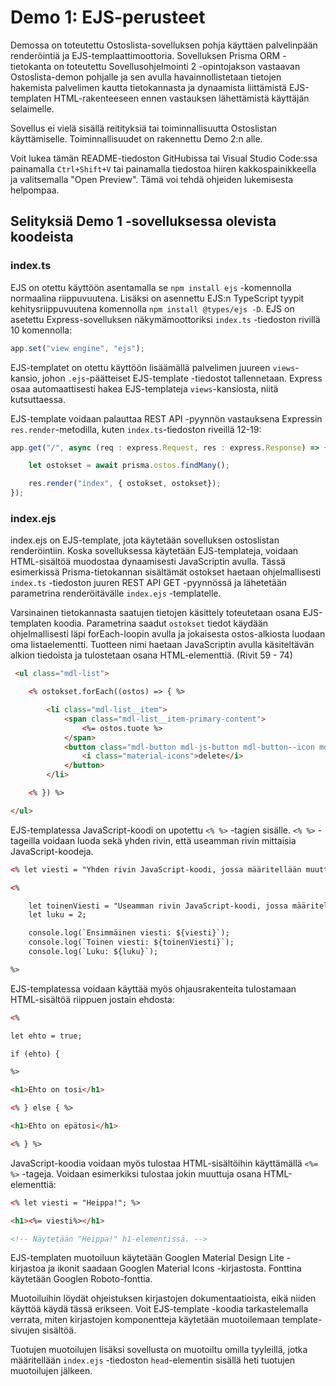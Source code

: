 # Demo 1: EJS-perusteet

Demossa on toteutettu Ostoslista-sovelluksen pohja käyttäen palvelinpään renderöintiä ja EJS-templaattimoottoria. Sovelluksen Prisma ORM -tietokanta on toteutettu Sovellusohjelmointi 2 -opintojakson vastaavan Ostoslista-demon pohjalle ja sen avulla havainnollistetaan tietojen hakemista palvelimen kautta tietokannasta ja dynaamista liittämistä EJS-templaten HTML-rakenteeseen ennen vastauksen lähettämistä käyttäjän selaimelle.

Sovellus ei vielä sisällä reitityksiä tai toiminnallisuutta Ostoslistan käyttämiselle. Toiminnallisuudet on rakennettu Demo 2:n alle.

Voit lukea tämän README-tiedoston GitHubissa tai Visual Studio Code:ssa painamalla `Ctrl+Shift+V` tai painamalla tiedostoa hiiren kakkospainikkeella ja valitsemalla "Open Preview". Tämä voi tehdä ohjeiden lukemisesta helpompaa.

## Selityksiä Demo 1 -sovelluksessa olevista koodeista

### index.ts

EJS on otettu käyttöön asentamalla se `npm install ejs` -komennolla normaalina riippuvuutena. Lisäksi on asennettu EJS:n TypeScript tyypit kehitysriippuvuutena komennolla `npm install @types/ejs -D`. EJS on asetettu Express-sovelluksen näkymämoottoriksi `index.ts` -tiedoston rivillä 10 komennolla:

```typescript
app.set("view engine", "ejs");
```
EJS-templatet on otettu käyttöön lisäämällä palvelimen juureen `views`-kansio, johon `.ejs`-päätteiset EJS-template -tiedostot tallennetaan. Express osaa automaattisesti hakea EJS-templateja `views`-kansiosta, niitä kutsuttaessa.

EJS-template voidaan palauttaa REST API -pyynnön vastauksena Expressin `res.render`-metodilla, kuten `index.ts`-tiedoston riveillä 12-19:

```typescript
app.get("/", async (req : express.Request, res : express.Response) => {

    let ostokset = await prisma.ostos.findMany();

    res.render("index", { ostokset, ostokset});
});
```

### index.ejs

index.ejs on EJS-template, jota käytetään sovelluksen ostoslistan renderöintiin. Koska sovelluksessa käytetään EJS-templateja, voidaan HTML-sisältöä muodostaa dynaamisesti JavaScriptin avulla. Tässä esimerkissä Prisma-tietokannan sisältämät ostokset haetaan ohjelmallisesti `index.ts` -tiedoston juuren REST API GET -pyynnössä ja lähetetään parametrina renderöitävälle `index.ejs` -templatelle.

Varsinainen tietokannasta saatujen tietojen käsittely toteutetaan osana EJS-templaten koodia. Parametrina saadut `ostokset` tiedot käydään ohjelmallisesti läpi forEach-loopin avulla ja jokaisesta ostos-alkiosta luodaan oma listaelementti. Tuotteen nimi haetaan JavaScriptin avulla käsiteltävän alkion tiedoista ja tulostetaan osana HTML-elementtiä. (Rivit 59 - 74)

```html
 <ul class="mdl-list">

    <% ostokset.forEach((ostos) => { %>

        <li class="mdl-list__item">
            <span class="mdl-list__item-primary-content">
                <%= ostos.tuote %>
            </span>
            <button class="mdl-button mdl-js-button mdl-button--icon mdl-list__item-secondary-action">
                <i class="material-icons">delete</i>
            </button>
        </li>

    <% }) %> 

</ul>
```

EJS-templatessa JavaScript-koodi on upotettu `<% %>` -tagien sisälle. `<% %>` -tageilla voidaan luoda sekä yhden rivin, että useamman rivin mittaisia JavaScript-koodeja.

```html
<% let viesti = "Yhden rivin JavaScript-koodi, jossa määritellään muuttuja viesti."; %>

<%

    let toinenViesti = "Useamman rivin JavaScript-koodi, jossa määritellään kaksi muuttujaa ja console.log-tulostus";
    let luku = 2;

    console.log(`Ensimmäinen viesti: ${viesti}`);
    console.log(`Toinen viesti: ${toinenViesti}`);
    console.log(`Luku: ${luku}`);

%>
```

EJS-templatessa voidaan käyttää myös ohjausrakenteita tulostamaan HTML-sisältöä riippuen jostain ehdosta:

```html
<% 

let ehto = true;

if (ehto) {

%>

<h1>Ehto on tosi</h1>

<% } else { %>

<h1>Ehto on epätosi</h1>

<% } %>
```

JavaScript-koodia voidaan myös tulostaa HTML-sisältöihin käyttämällä `<%= %>` -tageja. Voidaan esimerkiksi tulostaa jokin muuttuja osana HTML-elementtiä:

```html
<% let viesti = "Heippa!"; %>

<h1><%= viesti%></h1>

<!-- Näytetään "Heippa!" h1-elementissä. -->
```

EJS-templaten muotoiluun käytetään Googlen Material Design Lite -kirjastoa ja ikonit saadaan Googlen Material Icons -kirjastosta. Fonttina käytetään Googlen Roboto-fonttia.

Muotoiluihin löydät ohjeistuksen kirjastojen dokumentaatioista, eikä niiden käyttöä käydä tässä erikseen. Voit EJS-template -koodia tarkastelemalla verrata, miten kirjastojen komponentteja käytetään muotoilemaan template-sivujen sisältöä.

Tuotujen muotoilujen lisäksi sovellusta on muotoiltu omilla tyyleillä, jotka määritellään `index.ejs` -tiedoston `head`-elementin sisällä heti tuotujen muotoilujen jälkeen.